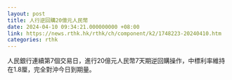```yaml
---
layout: post
title: 人行逆回購20億元人民幣
date: 2024-04-10 09:34:21.000000000 +08:00
link: https://news.rthk.hk/rthk/ch/component/k2/1748223-20240410.htm
categories: rthk
---
```


人民銀行連續第7個交易日，進行20億元人民幣7天期逆回購操作，中標利率維持在1.8厘，完全對沖今日到期量。
